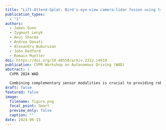 ```yaml
---
title: "Lift-Attend-Splat: Bird's-eye-view camera-lidar fusion using transformers"
publication_types:
  - "1"
authors:
  - James Gunn
  - Zygmunt Lenyk
  - Anuj Sharma
  - Andrea Donati
  - Alexandru Buburuzan
  - John Redford
  - Romain Mueller
doi: https://doi.org/10.48550/arXiv.2312.14919
publication: CVPR Workshop on Autonomous Driving (WAD)
abstract: |
  CVPR 2024 WAD

  Combining complementary sensor modalities is crucial to providing robust perception for safety-critical robotics applications such as autonomous driving (AD). Recent state-of-the-art camera-lidar fusion methods for AD rely on monocular depth estimation which is a notoriously difficult task compared to using depth information from the lidar directly. Here, we find that this approach does not leverage depth as expected and show that naively improving depth estimation does not lead to improvements in object detection performance and that, strikingly, removing depth estimation altogether does not degrade object detection performance. This suggests that relying on monocular depth could be an unnecessary architectural bottleneck during camera-lidar fusion. In this work, we introduce a novel fusion method that bypasses monocular depth estimation altogether and instead selects and fuses camera and lidar features in a bird's-eye-view grid using a simple attention mechanism. We show that our model can modulate its use of camera features based on the availability of lidar features and that it yields better 3D object detection on the nuScenes dataset than baselines relying on monocular depth estimation.
draft: false
featured: false
image:
  filename: figure.png
  focal_point: Smart
  preview_only: false
  caption: ""
date: 2024-06-15
---
```

